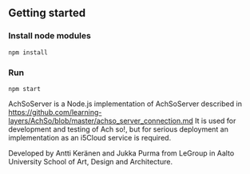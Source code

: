 ## Getting started

### Install node modules
```
npm install
```

### Run
```
npm start
```

AchSoServer is a Node.js implementation of AchSoServer described in 
https://github.com/learning-layers/AchSo/blob/master/achso_server_connection.md 
It is used for development and testing of Ach so!, but for serious deployment an implementation as an i5Cloud service is required. 

Developed by Antti Keränen and Jukka Purma from LeGroup in
Aalto University School of Art, Design and Architecture.
 




